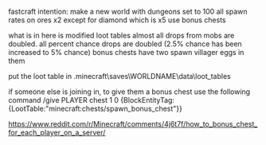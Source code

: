 fastcraft
intention:
make a new world with dungeons set to 100
all spawn rates on ores x2 except for diamond which is x5
use bonus chests

what is in here is modified loot tables
almost all drops from mobs are doubled. all percent chance drops are doubled (2.5% chance has been increased to 5% chance)
bonus chests have two spawn villager eggs in them

put the loot table in \.minecraft\saves\WORLDNAME\data\loot_tables

if someone else is joining in, to give them a bonus chest use the following command
/give PLAYER chest 1 0 {BlockEntityTag:{LootTable:"minecraft:chests/spawn_bonus_chest"}}

https://www.reddit.com/r/Minecraft/comments/4j6t7f/how_to_bonus_chest_for_each_player_on_a_server/